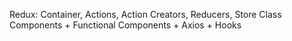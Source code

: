 Redux: Container, Actions, Action Creators, Reducers, Store
Class Components + Functional Components + Axios + Hooks